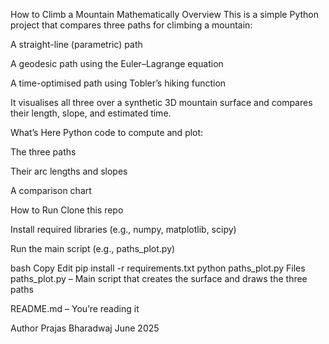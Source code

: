 How to Climb a Mountain Mathematically
Overview
This is a simple Python project that compares three paths for climbing a mountain:

A straight-line (parametric) path

A geodesic path using the Euler–Lagrange equation

A time-optimised path using Tobler’s hiking function

It visualises all three over a synthetic 3D mountain surface and compares their length, slope, and estimated time.

What’s Here
Python code to compute and plot:

The three paths

Their arc lengths and slopes

A comparison chart

How to Run
Clone this repo

Install required libraries (e.g., numpy, matplotlib, scipy)

Run the main script (e.g., paths_plot.py)

bash
Copy
Edit
pip install -r requirements.txt
python paths_plot.py
Files
paths_plot.py – Main script that creates the surface and draws the three paths

README.md – You’re reading it

Author
Prajas Bharadwaj
June 2025
